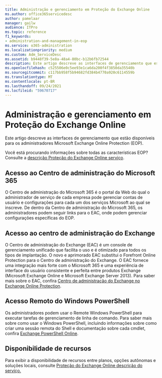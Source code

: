 ```yaml
---
title: Administração e gerenciamento em Proteção do Exchange Online
ms.author: office365servicedesc
author: pamelaar
manager: gailw
audience: ITPro
ms.topic: reference
f1_keywords:
- administration-and-management-in-eop
ms.service: o365-administration
ms.localizationpriority: medium
ms.custom: Adm_ServiceDesc
ms.assetid: b9448f39-5e8a-48a4-80bc-b12b6fb72544
description: Este artigo descreve as interfaces de gerenciamento que estão disponíveis para os administradores Microsoft Exchange Online Protection (EOP).
ms.openlocfilehash: c525506e0c5ee93e1ca6da200f4f3850da35540b
ms.sourcegitcommit: c117bb958f5b94682fd384b4770a920c6114559b
ms.translationtype: MT
ms.contentlocale: pt-BR
ms.lasthandoff: 09/24/2021
ms.locfileid: "59670717"
---
```

# <a name="administration-and-management-in-exchange-online-protection"></a>Administração e gerenciamento em Proteção do Exchange Online

Este artigo descreve as interfaces de gerenciamento que estão disponíveis para os administradores Microsoft Exchange Online Protection (EOP).
  
Você está procurando informações sobre todas as características EOP? Consulte a [descrição Proteção do Exchange Online serviço](exchange-online-protection-service-description.md).
  
## <a name="access-to-the-microsoft-365-admin-center"></a>Acesso ao Centro de administração do Microsoft 365

O Centro de administração do Microsoft 365 é o portal da Web do qual o administrador de serviço de cada empresa pode gerenciar contas de usuário e configurações para cada um dos serviços Microsoft ao qual se inscreve. De dentro da Centro de administração do Microsoft 365, os administradores podem seguir links para o EAC, onde podem gerenciar configurações específicas do EOP.
  
## <a name="access-to-the-exchange-admin-center"></a>Acesso ao centro de administração do Exchange

O Centro de administração do Exchange (EAC) é um console de gerenciamento unificado que facilita o uso e é otimizado para todos os tipos de implantação. O novo e aprimorado EAC substitui o Forefront Online Protection para o Centro de administração do Exchange. O EAC fornece uma integração mais forte com o Microsoft 365 e uma experiência de interface do usuário consistente e perfeita entre produtos Exchange (Microsoft Exchange Online e Microsoft Exchange Server 2013). Para saber mais sobre o EAC, confira [Centro de administração do Exchange no Exchange Online Protection](/microsoft-365/security/office-365-security/exchange-admin-center-in-exchange-online-protection-eop).
  
## <a name="remote-windows-powershell-access"></a>Acesso Remoto do Windows PowerShell

 Os administradores podem usar o Remote Windows PowerShell para executar tarefas de gerenciamento de linha de comando. Para saber mais sobre como usar o Windows PowerShell, incluindo informações sobre como criar uma sessão remota do Shell e documentação sobre cada cmdlet, confira [Exchange PowerShell Online](/powershell/exchange/exchange-online-powershell).
  
## <a name="feature-availability"></a>Disponibilidade de recursos

Para exibir a disponibilidade de recursos entre planos, opções autônomas e soluções locais, consulte [Proteção do Exchange Online descrição do serviço.](exchange-online-protection-service-description.md)
